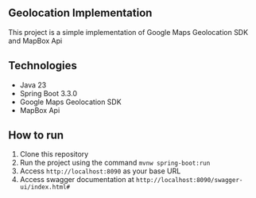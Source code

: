 ## Geolocation Implementation
This project is a simple implementation of Google Maps Geolocation SDK and MapBox Api

## Technologies
- Java 23
- Spring Boot 3.3.0
- Google Maps Geolocation SDK
- MapBox Api

## How to run
1. Clone this repository
2. Run the project using the command `mvnw spring-boot:run`
3. Access `http://localhost:8090` as your base URL
4. Access swagger documentation at `http://localhost:8090/swagger-ui/index.html#`